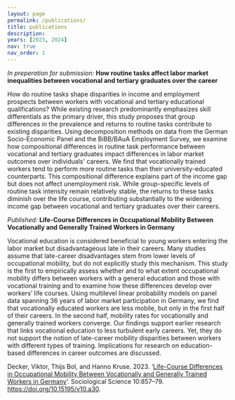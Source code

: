```yaml
---
layout: page
permalink: /publications/
title: publications
description:
years: [2023, 2024]
nav: true
nav_order: 1
---
```


_In preperation for submission:_ **How routine tasks affect labor market inequalities between vocational and tertiary graduates over the career**

How do routine tasks shape disparities in income and employment prospects between workers with vocational and tertiary educational qualifications? While existing research predominantly emphasizes skill differentials as the primary driver, this study proposes that group differences in the prevalence and returns to routine tasks contribute to existing disparities. Using decomposition methods on data from the German Socio-Economic Panel and the BiBB/BAuA Employment Survey, we examine how compositional differences in routine task performance between vocational and tertiary graduates impact differences in labor market outcomes over individuals' careers. We find that vocationally trained workers tend to perform more routine tasks than their university-educated counterparts. This compositional difference explains part of the income gap but does not affect unemployment risk. While group-specific levels of routine task intensity remain relatively stable, the returns to these tasks diminish over the life course, contributing substantially to the widening income gap between vocational and tertiary graduates over their careers.

_Published:_ **Life-Course Differences in Occupational Mobility Between Vocationally and Generally Trained Workers in Germany**

Vocational education is considered beneficial to young workers entering the labor market
but disadvantageous late in their careers. Many studies assume that late-career disadvantages stem
from lower levels of occupational mobility, but do not explicitly study this mechanism. This study is
the first to empirically assess whether and to what extent occupational mobility differs between
workers with a general education and those with vocational training and to examine how these
differences develop over workers’ life courses. Using multilevel linear probability models on panel
data spanning 36 years of labor market participation in Germany, we find that vocationally educated
workers are less mobile, but only in the first half of their careers. In the second half, mobility rates
for vocationally and generally trained workers converge. Our findings support earlier research that
links vocational education to less turbulent early careers. Yet, they do not support the notion of
late-career mobility disparities between workers with different types of training. Implications for
research on education-based differences in career outcomes are discussed.

Decker, Viktor, Thijs Bol, and Hanno Kruse. 2023. ‘[Life-Course Differences in Occupational Mobility Between Vocationally and Generally Trained Workers in Germany](https://sociologicalscience.com/articles-v10-30-857/)’. Sociological Science 10:857–79. 
https://doi.org/10.15195/v10.a30.


<!-- _pages/publications.md -->
<div class="publications">

<!--
{%- for y in page.years %}
  <h2 class="year">{{y}}</h2>
  {% bibliography -f {{ site.scholar.bibliography }} -q @*[year={{y}}]* %}
{% endfor %}
-->

</div>

